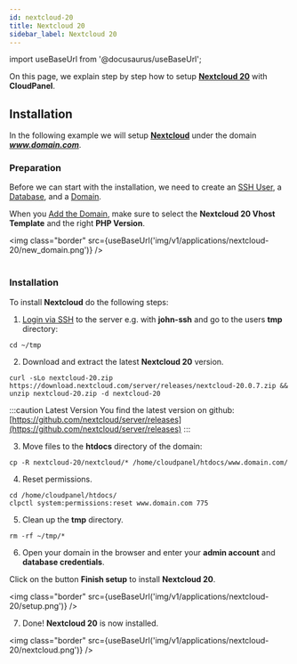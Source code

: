 ```yaml
---
id: nextcloud-20
title: Nextcloud 20
sidebar_label: Nextcloud 20
---
```


import useBaseUrl from '@docusaurus/useBaseUrl';

On this page, we explain step by step how to setup **[Nextcloud 20](https://nextcloud.com/)** with **CloudPanel**.

## Installation

In the following example we will setup **[Nextcloud](https://nextcloud.com/)** under the domain ***www.domain.com***.

### Preparation

Before we can start with the installation, we need to create an [SSH User](../frontend-area/users#adding-a-user), a [Database](../frontend-area/databases#adding-a-database), and a [Domain](../frontend-area/domains#adding-a-domain).

When you [Add the Domain](../frontend-area/domains#adding-a-domain), make sure to select the **Nextcloud 20 Vhost Template** and the right **PHP Version**.

<img class="border" src={useBaseUrl('img/v1/applications/nextcloud-20/new_domain.png')} /> <br /><br />

### Installation

To install **Nextcloud** do the following steps:

1. [Login via SSH](../frontend-area/users#ssh-login) to the server e.g. with **john-ssh** and go to the users **tmp** directory:

```
cd ~/tmp
```

2. Download and extract the latest **Nextcloud 20** version.

```
curl -sLo nextcloud-20.zip https://download.nextcloud.com/server/releases/nextcloud-20.0.7.zip && unzip nextcloud-20.zip -d nextcloud-20
```

:::caution Latest Version
You find the latest version on github: [https://github.com/nextcloud/server/releases](https://github.com/nextcloud/server/releases)
:::

3. Move files to the **htdocs** directory of the domain:

```
cp -R nextcloud-20/nextcloud/* /home/cloudpanel/htdocs/www.domain.com/
```

4. Reset permissions.

```
cd /home/cloudpanel/htdocs/
clpctl system:permissions:reset www.domain.com 775
```

5. Clean up the **tmp** directory.

```
rm -rf ~/tmp/*
```

6. Open your domain in the browser and enter your **admin account** and **database credentials**.

Click on the button **Finish setup** to install **Nextcloud 20**.

<img class="border" src={useBaseUrl('img/v1/applications/nextcloud-20/setup.png')} />

7. Done! **Nextcloud 20** is now installed.

<img class="border" src={useBaseUrl('img/v1/applications/nextcloud-20/nextcloud.png')} />



